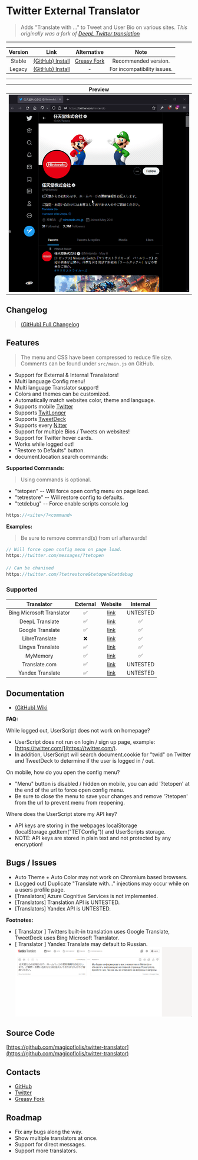 # Twitter External Translator

> Adds "Translate with ..." to Tweet and User Bio on various sites.
*This originally was a fork of [DeepL Twitter translation](https://greasyfork.org/scripts/411976)*

***

| Version | Link | Alternative | Note |
|:----------:|:----------:|:----------:|:----------:|
Stable | [(GitHub) Install](https://github.com/magicoflolis/twitter-translator/releases/latest/download/twittertranslator.user.js) | [Greasy Fork](https://greasyfork.org/scripts/421643) | Recommended version.
Legacy | [(GitHub) Install](https://github.com/magicoflolis/twitter-translator/raw/master/dist/twittertranslatorlegacy.user.js) | - | For incompatibility issues.

***

| Preview |
|:----------:|
![Menu Preview](https://raw.githubusercontent.com/magicoflolis/twitter-translator/master/assets/preview1.gif)|

## Changelog

> [(GitHub) Full Changelog](https://github.com/magicoflolis/twitter-translator/releases)

## Features

> The menu and CSS have been compressed to reduce file size. Comments can be found under `src/main.js` on GitHub.

* Support for External & Internal Translators!
* Multi language Config menu!
* Multi language Translator support!
* Colors and themes can be customized.
* Automatically match websites color, theme and language.
* Supports mobile [Twitter](https://mobile.twitter.com/)
* Supports [TwitLonger](https://www.twitlonger.com)
* Supports [TweetDeck](https://tweetdeck.twitter.com)
* Supports every [Nitter](https://github.com/zedeus/nitter/wiki/Instances#official-instances)
* Support for multiple Bios / Tweets on websites!
* Support for Twitter hover cards.
* Works while logged out!
* "Restore to Defaults" button.
* document.location.search commands:

**Supported Commands:**

> Using commands is optional.

* "tetopen" -- Will force open config menu on page load.
* "tetrestore" -- Will restore config to defaults.
* "tetdebug" -- Force enable scripts console.log

```js
https://<site>/?<command>
```

**Examples:**

> Be sure to remove command(s) from url afterwards!

```js
// Will force open config menu on page load.
https://twitter.com/messages/?tetopen

// Can be chanined
https://twitter.com/?tetrestore&tetopen&tetdebug

```

### Supported

Translator | External | Website | Internal |
:---------:|:-----------:|:-----------:|:---------:|
Bing Microsoft Translator | ✅ |[link](https://www.bing.com/translator)| UNTESTED |
DeepL Translate | ✅ |[link](https://www.deepl.com/translator)| ✅ |
Google Translate | ✅ |[link](https://translate.google.com/)| ✅ |
LibreTranslate | ❌ |[link](https://libretranslate.com/)| ✅ |
Lingva Translate | ✅ |[link](https://lingva.ml/)| ✅ |
MyMemory | ✅ |[link](https://mymemory.translated.net/)| ✅ |
Translate.com | ✅ |[link](https://www.translate.com/)| UNTESTED |
Yandex Translate | ✅ |[link](https://translate.yandex.com/)| UNTESTED |

## Documentation

* [(GitHub) Wiki](https://github.com/magicoflolis/twitter-translator/wiki)

**FAQ:**

While logged out, UserScript does not work on homepage?

* UserScript does not run on login / sign up page, example: [https://twitter.com/](https://twitter.com/).
* In addition, UserScript will search document.cookie for "twid" on Twitter and TweetDeck to determine if the user is logged in / out.

On mobile, how do you open the config menu?

* "Menu" button is disabled / hidden on mobile, you can add '?tetopen' at the end of the url to force open config menu.
* Be sure to close the menu to save your changes and remove '?tetopen' from the url to prevent menu from reopening.

Where does the UserScript store my API key?

* API keys are storing in the webpages localStorage (localStorage.getItem("TETConfig")) and UserScripts storage.
* NOTE: API keys are stored in plain text and not protected by any encryption!

## Bugs / Issues

* Auto Theme + Auto Color may not work on Chromium based browsers.
* [Logged out] Duplicate "Translate with..." injections may occur while on a users profile page.
* [Translators] Azure Cognitive Services is not implemented.
* [Translators] Translation API is UNTESTED.
* [Translators] Yandex API is UNTESTED.

**Footnotes:**

* [ Translator ] Twitters built-in translation uses Google Translate, TweetDeck uses Bing Microsoft Translator.
* [ Translator ] Yandex Translate may default to Russian.
![YandexHelp](https://raw.githubusercontent.com/magicoflolis/twitter-translator/master/assets/ExternalTranslator4.gif)

## Source Code

[https://github.com/magicoflolis/twitter-translator](https://github.com/magicoflolis/twitter-translator)

## Contacts

* [GitHub](https://github.com/magicoflolis)
* [Twitter](https://twitter.com/for_lollipops)
* [Greasy Fork](https://greasyfork.org/users/166061)

## Roadmap

* Fix any bugs along the way.
* Show multiple translators at once.
* Support for direct messages.
* Support more translators.
